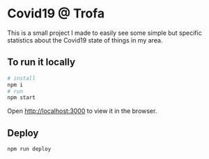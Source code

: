 # Covid19 @ Trofa
This is a small project I made to easily see some simple but specific statistics about the Covid19 state of things in my area.

## To run it locally
```bash
# install
npm i
# run
npm start
```
Open [http://localhost:3000](http://localhost:3000) to view it in the browser.


## Deploy
```bash
npm run deploy
```